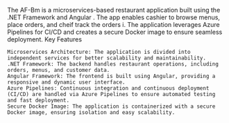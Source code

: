The AF-Bm is a microservices-based restaurant application built using the .NET Framework and Angular . 
The app enables cashier to browse menus, place orders, and cheif track the orders i.
The application leverages Azure Pipelines for CI/CD and creates a secure Docker image to ensure seamless deployment.
Key Features

    Microservices Architecture: The application is divided into independent services for better scalability and maintainability.
    .NET Framework: The backend handles restaurant operations, including orders, menus, and customer data.
    Angular Framework: The frontend is built using Angular, providing a responsive and dynamic user interface.
    Azure Pipelines: Continuous integration and continuous deployment (CI/CD) are handled via Azure Pipelines to ensure automated testing and fast deployment.
    Secure Docker Image: The application is containerized with a secure Docker image, ensuring isolation and easy scalability.
